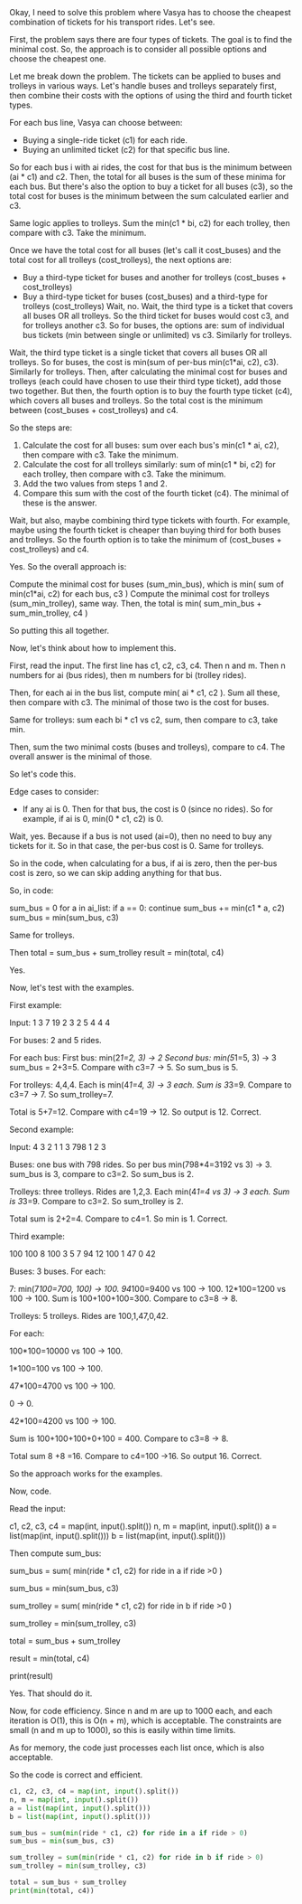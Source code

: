 <think>
Okay, I need to solve this problem where Vasya has to choose the cheapest combination of tickets for his transport rides. Let's see. 

First, the problem says there are four types of tickets. The goal is to find the minimal cost. So, the approach is to consider all possible options and choose the cheapest one.

Let me break down the problem. The tickets can be applied to buses and trolleys in various ways. Let's handle buses and trolleys separately first, then combine their costs with the options of using the third and fourth ticket types.

For each bus line, Vasya can choose between:
- Buying a single-ride ticket (c1) for each ride.
- Buying an unlimited ticket (c2) for that specific bus line.

So for each bus i with ai rides, the cost for that bus is the minimum between (ai * c1) and c2. Then, the total for all buses is the sum of these minima for each bus. But there's also the option to buy a ticket for all buses (c3), so the total cost for buses is the minimum between the sum calculated earlier and c3.

Same logic applies to trolleys. Sum the min(c1 * bi, c2) for each trolley, then compare with c3. Take the minimum.

Once we have the total cost for all buses (let's call it cost_buses) and the total cost for all trolleys (cost_trolleys), the next options are:
- Buy a third-type ticket for buses and another for trolleys (cost_buses + cost_trolleys)
- Buy a third-type ticket for buses (cost_buses) and a third-type for trolleys (cost_trolleys)
Wait, no. Wait, the third type is a ticket that covers all buses OR all trolleys. So the third ticket for buses would cost c3, and for trolleys another c3. So for buses, the options are: sum of individual bus tickets (min between single or unlimited) vs c3. Similarly for trolleys.

Wait, the third type ticket is a single ticket that covers all buses OR all trolleys. So for buses, the cost is min(sum of per-bus min(c1*ai, c2), c3). Similarly for trolleys. Then, after calculating the minimal cost for buses and trolleys (each could have chosen to use their third type ticket), add those two together. But then, the fourth option is to buy the fourth type ticket (c4), which covers all buses and trolleys. So the total cost is the minimum between (cost_buses + cost_trolleys) and c4.

So the steps are:

1. Calculate the cost for all buses: sum over each bus's min(c1 * ai, c2), then compare with c3. Take the minimum.
2. Calculate the cost for all trolleys similarly: sum of min(c1 * bi, c2) for each trolley, then compare with c3. Take the minimum.
3. Add the two values from steps 1 and 2.
4. Compare this sum with the cost of the fourth ticket (c4). The minimal of these is the answer.

Wait, but also, maybe combining third type tickets with fourth. For example, maybe using the fourth ticket is cheaper than buying third for both buses and trolleys. So the fourth option is to take the minimum of (cost_buses + cost_trolleys) and c4.

Yes. So the overall approach is:

Compute the minimal cost for buses (sum_min_bus), which is min( sum of min(c1*ai, c2) for each bus, c3 )
Compute the minimal cost for trolleys (sum_min_trolley), same way.
Then, the total is min( sum_min_bus + sum_min_trolley, c4 )

So putting this all together.

Now, let's think about how to implement this.

First, read the input. The first line has c1, c2, c3, c4. Then n and m. Then n numbers for ai (bus rides), then m numbers for bi (trolley rides).

Then, for each ai in the bus list, compute min( ai * c1, c2 ). Sum all these, then compare with c3. The minimal of those two is the cost for buses.

Same for trolleys: sum each bi * c1 vs c2, sum, then compare to c3, take min.

Then, sum the two minimal costs (buses and trolleys), compare to c4. The overall answer is the minimal of those.

So let's code this.

Edge cases to consider:

- If any ai is 0. Then for that bus, the cost is 0 (since no rides). So for example, if ai is 0, min(0 * c1, c2) is 0.

Wait, yes. Because if a bus is not used (ai=0), then no need to buy any tickets for it. So in that case, the per-bus cost is 0. Same for trolleys.

So in the code, when calculating for a bus, if ai is zero, then the per-bus cost is zero, so we can skip adding anything for that bus.

So, in code:

sum_bus = 0
for a in ai_list:
    if a == 0:
        continue
    sum_bus += min(c1 * a, c2)
sum_bus = min(sum_bus, c3)

Same for trolleys.

Then total = sum_bus + sum_trolley
result = min(total, c4)

Yes.

Now, let's test with the examples.

First example:

Input:
1 3 7 19
2 3
2 5
4 4 4

For buses: 2 and 5 rides.

For each bus:
First bus: min(2*1=2, 3) → 2
Second bus: min(5*1=5, 3) → 3
sum_bus = 2+3=5. Compare with c3=7 → 5. So sum_bus is 5.

For trolleys: 4,4,4. Each is min(4*1=4, 3) → 3 each. Sum is 3*3=9. Compare to c3=7 → 7. So sum_trolley=7.

Total is 5+7=12. Compare with c4=19 → 12. So output is 12. Correct.

Second example:

Input:
4 3 2 1
1 3
798
1 2 3

Buses: one bus with 798 rides. So per bus min(798*4=3192 vs 3) → 3. sum_bus is 3, compare to c3=2. So sum_bus is 2.

Trolleys: three trolleys. Rides are 1,2,3. Each min(4*1=4 vs 3) → 3 each. Sum is 3*3=9. Compare to c3=2. So sum_trolley is 2.

Total sum is 2+2=4. Compare to c4=1. So min is 1. Correct.

Third example:

100 100 8 100
3 5
7 94 12
100 1 47 0 42

Buses: 3 buses. For each:

7: min(7*100=700, 100) → 100. 94*100=9400 vs 100 → 100. 12*100=1200 vs 100 → 100. Sum is 100+100+100=300. Compare to c3=8 → 8.

Trolleys: 5 trolleys. Rides are 100,1,47,0,42.

For each:

100*100=10000 vs 100 → 100.

1*100=100 vs 100 → 100.

47*100=4700 vs 100 → 100.

0 → 0.

42*100=4200 vs 100 → 100.

Sum is 100+100+100+0+100 = 400. Compare to c3=8 → 8.

Total sum 8 +8 =16. Compare to c4=100 →16. So output 16. Correct.

So the approach works for the examples.

Now, code.

Read the input:

c1, c2, c3, c4 = map(int, input().split())
n, m = map(int, input().split())
a = list(map(int, input().split()))
b = list(map(int, input().split()))

Then compute sum_bus:

sum_bus = sum( min(ride * c1, c2) for ride in a if ride >0 )

sum_bus = min(sum_bus, c3)

sum_trolley = sum( min(ride * c1, c2) for ride in b if ride >0 )

sum_trolley = min(sum_trolley, c3)

total = sum_bus + sum_trolley

result = min(total, c4)

print(result)

Yes. That should do it.

Now, for code efficiency. Since n and m are up to 1000 each, and each iteration is O(1), this is O(n + m), which is acceptable. The constraints are small (n and m up to 1000), so this is easily within time limits.

As for memory, the code just processes each list once, which is also acceptable.

So the code is correct and efficient.
</think>

```python
c1, c2, c3, c4 = map(int, input().split())
n, m = map(int, input().split())
a = list(map(int, input().split()))
b = list(map(int, input().split()))

sum_bus = sum(min(ride * c1, c2) for ride in a if ride > 0)
sum_bus = min(sum_bus, c3)

sum_trolley = sum(min(ride * c1, c2) for ride in b if ride > 0)
sum_trolley = min(sum_trolley, c3)

total = sum_bus + sum_trolley
print(min(total, c4))
```